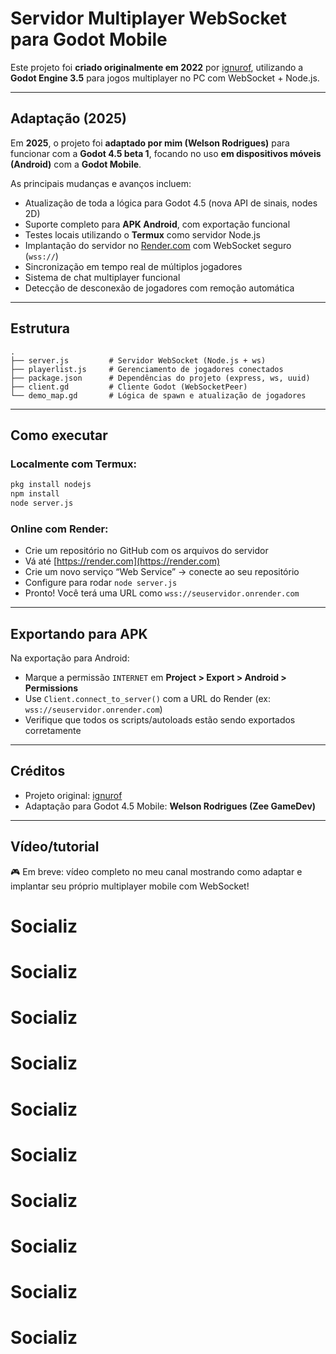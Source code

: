 # Servidor Multiplayer WebSocket para Godot Mobile

Este projeto foi **criado originalmente em 2022** por [ignurof](https://github.com/ignurof), utilizando a **Godot Engine 3.5** para jogos multiplayer no PC com WebSocket + Node.js.

---

## Adaptação (2025)

Em **2025**, o projeto foi **adaptado por mim (Welson Rodrigues)** para funcionar com a **Godot 4.5 beta 1**, focando no uso **em dispositivos móveis (Android)** com a **Godot Mobile**.

As principais mudanças e avanços incluem:

* Atualização de toda a lógica para Godot 4.5 (nova API de sinais, nodes 2D)
* Suporte completo para **APK Android**, com exportação funcional
* Testes locais utilizando o **Termux** como servidor Node.js
* Implantação do servidor no [Render.com](https://render.com) com WebSocket seguro (`wss://`)
* Sincronização em tempo real de múltiplos jogadores
* Sistema de chat multiplayer funcional
* Detecção de desconexão de jogadores com remoção automática

---

## Estrutura

```
.
├── server.js         # Servidor WebSocket (Node.js + ws)
├── playerlist.js     # Gerenciamento de jogadores conectados
├── package.json      # Dependências do projeto (express, ws, uuid)
├── client.gd         # Cliente Godot (WebSocketPeer)
└── demo_map.gd       # Lógica de spawn e atualização de jogadores
```

---

## Como executar

### Localmente com Termux:

```bash
pkg install nodejs
npm install
node server.js
```

### Online com Render:

* Crie um repositório no GitHub com os arquivos do servidor
* Vá até [https://render.com](https://render.com)
* Crie um novo serviço “Web Service” → conecte ao seu repositório
* Configure para rodar `node server.js`
* Pronto! Você terá uma URL como `wss://seuservidor.onrender.com`

---

## Exportando para APK

Na exportação para Android:

* Marque a permissão `INTERNET` em **Project > Export > Android > Permissions**
* Use `Client.connect_to_server()` com a URL do Render (ex: `wss://seuservidor.onrender.com`)
* Verifique que todos os scripts/autoloads estão sendo exportados corretamente

---

## Créditos

* Projeto original: [ignurof](https://github.com/ignurof)
* Adaptação para Godot 4.5 Mobile: **Welson Rodrigues (Zee GameDev)**

---

## Vídeo/tutorial

🎮 Em breve: vídeo completo no meu canal mostrando como adaptar e implantar seu próprio multiplayer mobile com WebSocket!
# Socializ
# Socializ
# Socializ
# Socializ
# Socializ
# Socializ
# Socializ
# Socializ
# Socializ
# Socializ

